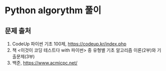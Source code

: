 # Python algorythm 풀이 
## 문제 출처
1. CodeUp 파이썬 기초 100제, https://codeup.kr/index.php
2. 책 <이것이 코딩 테스트다 with 파이썬> 중 유형별 기초 알고리즘 이론(2부)와 기출문제(3부)
3. 백준, https://www.acmicpc.net/
